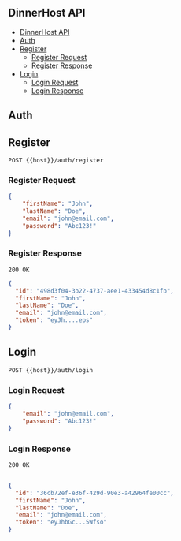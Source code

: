 ## DinnerHost API

- [DinnerHost API](#dinnerhost-api)
- [Auth](#auth)
- [Register](#register)
  - [Register Request](#register-request)
  - [Register Response](#register-response)
- [Login](#login)
  - [Login Request](#login-request)
  - [Login Response](#login-response)

## Auth

## Register

`POST {{host}}/auth/register`

### Register Request

```json
{
    "firstName": "John",
    "lastName": "Doe",
    "email": "john@email.com",
    "password": "Abc123!"
}
```

### Register Response

`200 OK `

```json
{
  "id": "498d3f04-3b22-4737-aee1-433454d8c1fb",
  "firstName": "John",
  "lastName": "Doe",
  "email": "john@email.com",
  "token": "eyJh....eps"
}
```

## Login

`POST {{host}}/auth/login`

### Login Request

```json
{
    "email": "john@email.com",
    "password": "Abc123!"
}
```

### Login Response

`200 OK `

```json

{
  "id": "36cb72ef-e36f-429d-90e3-a42964fe00cc",
  "firstName": "John",
  "lastName": "Doe",
  "email": "john@email.com",
  "token": "eyJhbGc...5Wfso"
}
```

